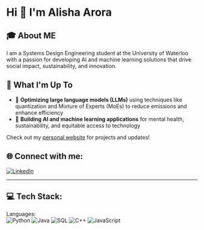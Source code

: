 # Hi 👋 I'm Alisha Arora

## 🎓 About ME
I am a Systems Design Engineering student at the University of Waterloo with a passion for developing AI and machine learning solutions that drive social impact, sustainability, and innovation. 


## 🚀 What I'm Up To
- 🤖 **Optimizing large language models (LLMs)** using techniques like quantization and Mixture of Experts (MoEs) to reduce emissions and enhance efficiency  
- 🌱 **Building AI and machine learning applications** for mental health, sustainability, and equitable access to technology  

Check out my [personal website](https://alishaarora.net) for projects and updates!


## 🌐 Connect with me:
[![LinkedIn](https://img.shields.io/badge/-LinkedIn-blue?style=flat&logo=Linkedin&logoColor=white)](https://www.linkedin.com/in/alishaarora56/)

---

## 💻 Tech Stack:
Languages:  
![Python](https://img.shields.io/badge/-Python-blue?logo=python&logoColor=white&style=flat-square)
![Java](https://img.shields.io/badge/-Java-red?logo=java&logoColor=white&style=flat-square)
![SQL](https://img.shields.io/badge/-SQL-lightblue?logo=postgresql&style=flat-square)
![C++](https://img.shields.io/badge/-C++-yellow?logo=c%2B%2B&logoColor=white&style=flat-square)
![JavaScript](https://img.shields.io/badge/-JavaScript-yellow?logo=javascript&logoColor=white&style=flat-square)
